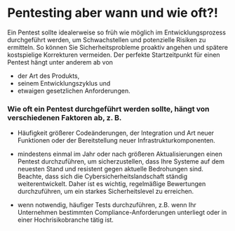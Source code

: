 # Pentesting aber wann und wie oft?!

Ein Pentest sollte idealerweise so früh wie möglich im Entwicklungsprozess durchgeführt werden, um Schwachstellen und potenzielle Risiken zu ermitteln. So können Sie Sicherheitsprobleme proaktiv angehen und spätere kostspielige Korrekturen vermeiden. 
Der perfekte Startzeitpunkt für einen Pentest hängt unter anderem ab von

- der Art des Produkts,
- seinem Entwicklungszyklus und
- etwaigen gesetzlichen Anforderungen.


### Wie oft ein Pentest durchgeführt werden sollte, hängt von verschiedenen Faktoren ab, z. B.

- Häufigkeit größerer Codeänderungen,
der Integration und Art neuer Funktionen oder der Bereitstellung neuer Infrastrukturkomponenten.

- mindestens einmal im Jahr oder nach größeren Aktualisierungen einen Pentest durchzuführen, um sicherzustellen, dass Ihre Systeme auf dem neuesten Stand und resistent gegen aktuelle Bedrohungen sind. Beachte, dass sich die Cybersicherheitslandschaft ständig weiterentwickelt.
Daher ist es wichtig, regelmäßige Bewertungen durchzuführen, um ein starkes Sicherheitslevel zu erreichen.

- wenn notwendig, häufiger Tests durchzuführen, z.B. wenn Ihr Unternehmen bestimmten Compliance-Anforderungen unterliegt oder in einer Hochrisikobranche tätig ist.

